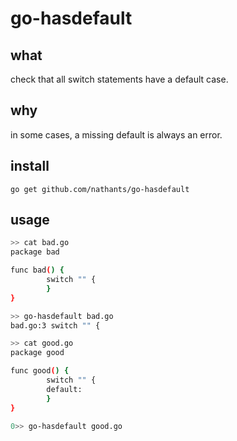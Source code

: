 # go-hasdefault

## what

check that all switch statements have a default case.

## why

in some cases, a missing default is always an error.

## install

`go get github.com/nathants/go-hasdefault`

## usage

```bash
>> cat bad.go
package bad

func bad() {
        switch "" {
        }
}

>> go-hasdefault bad.go
bad.go:3 switch "" {

>> cat good.go
package good

func good() {
        switch "" {
        default:
        }
}

0>> go-hasdefault good.go

```
